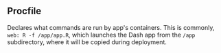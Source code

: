 ## Procfile

Declares what commands are run by app's containers. This is commonly,
`web: R -f /app/app.R`, which launches the Dash app from the `/app`
subdirectory, where it will be copied during deployment.

